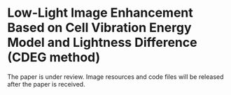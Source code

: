 # Low-Light Image Enhancement Based on Cell Vibration Energy Model and Lightness Difference (CDEG method)
The paper is under review. Image resources and code files will be released after the paper is received.
